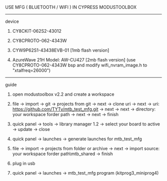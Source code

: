 USE MFG ( BLUETOOTH / WIFI ) IN CYPRESS MODUSTOOLBOX

---------------------------------------------------------------------

device

1. CY8CKIT-062S2-43012

2. CY8CPROTO-062-4343W

3. CYW9P62S1-43438EVB-01 [1mb flash version]

4. AzureWave 21H Model: AW-CU427 [2mb flash version] (use CY8CPROTO-062-4343W bsp and modify wifi_nvram_image.h to "xtalfreq=26000")

---------------------------------------------------------------------

guide

1. open modustoolbox v2.2 and create a workspace

2. file -> import -> git -> projects from git -> next -> clone uri -> next -> uri: https://github.com/TYTv/mtb_test_mfg.git -> next -> next -> directory: your workspace forder path -> next -> next -> finish

3. quick panel -> tools -> library manager 1.2 -> select your board to active -> update -> close

4. quick panel -> launches -> generate launches for mtb_test_mfg

5. file -> import -> projects from folder or archive -> next -> import source: your workspace forder path\mtb_shared -> finish

6. plug in usb

7. quick panel -> launches -> mtb_test_mfg program (kitprog3_miniprog4)
